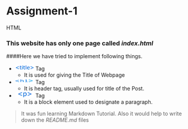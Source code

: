 # Assignment-1
 HTML
 
### This website has only one page called _index.html_

####Here we have tried to implement following things.
   * [![Title](title.jpg)](https://www.w3schools.com/tags/tag_title.asp) Tag     
     *  It is used for giving the Title of Webpage
   * [![h1](h1.jpg)](https://www.w3schools.com/tags/tag_hn.asp) Tag          
     *  It is header tag, usually used for title of the Post.
   * [![p](p.jpg)](https://www.w3schools.com/tags/tag_p.asp) Tag         
     *  It is a block element used to designate a paragraph.

> It was fun learning Markdown Tutorial. Also it would help to write down the _README.md_ files 
